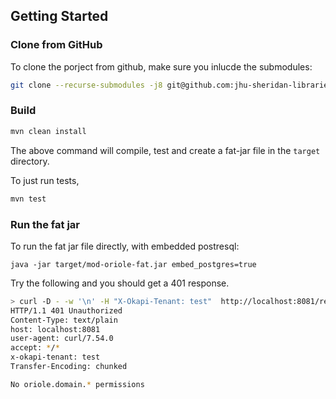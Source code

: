 ## Getting Started

### Clone from GitHub

To clone the porject from github, make sure you inlucde the submodules:

```bash
git clone --recurse-submodules -j8 git@github.com:jhu-sheridan-libraries/mod-oriole.git
```

### Build

```bash 
mvn clean install 
```

The above command will compile, test and create a fat-jar file in the `target` directory. 

To just run tests, 

```bash 
mvn test 
```

### Run the fat jar 

To run the fat jar file directly, with embedded postresql:  

``` 
java -jar target/mod-oriole-fat.jar embed_postgres=true
```

Try the following and you should get a 401 response. 

```bash 
> curl -D - -w '\n' -H "X-Okapi-Tenant: test"  http://localhost:8081/resources
HTTP/1.1 401 Unauthorized
Content-Type: text/plain
host: localhost:8081
user-agent: curl/7.54.0
accept: */*
x-okapi-tenant: test
Transfer-Encoding: chunked

No oriole.domain.* permissions
```